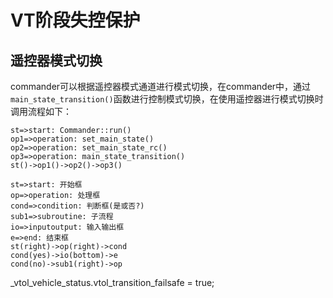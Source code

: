 # VT阶段失控保护





## 遥控器模式切换

commander可以根据遥控器模式通道进行模式切换，在commander中，通过`main_state_transition()`函数进行控制模式切换，在使用遥控器进行模式切换时调用流程如下：

```flow
st=>start: Commander::run()
op1=>operation: set_main_state()
op2=>operation: set_main_state_rc()
op3=>operation: main_state_transition()
st()->op1()->op2()->op3()
```









```flow
st=>start: 开始框
op=>operation: 处理框
cond=>condition: 判断框(是或否?)
sub1=>subroutine: 子流程
io=>inputoutput: 输入输出框
e=>end: 结束框
st(right)->op(right)->cond
cond(yes)->io(bottom)->e
cond(no)->sub1(right)->op
```

_vtol_vehicle_status.vtol_transition_failsafe = true;





